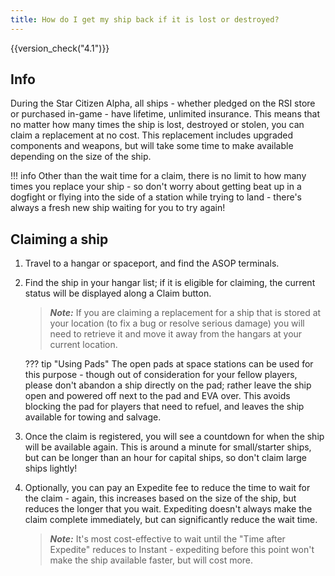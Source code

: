 ```yaml
---
title: How do I get my ship back if it is lost or destroyed?
---
```


{{version_check("4.1")}}

## Info

During the Star Citizen Alpha, all ships - whether pledged on the RSI store or
purchased in-game - have lifetime, unlimited insurance. This means that no
matter how many times the ship is lost, destroyed or stolen, you can claim a
replacement at no cost. This replacement includes upgraded components and
weapons, but will take some time to make available depending on the size of the
ship.

!!! info
    Other than the wait time for a claim, there is no limit to how many times
    you replace your ship - so don't worry about getting beat up in a dogfight
    or flying into the side of a station while trying to land - there's always
    a fresh new ship waiting for you to try again!

## Claiming a ship

1. Travel to a hangar or spaceport, and find the ASOP terminals.

1. Find the ship in your hangar list; if it is eligible for claiming, the
current status will be displayed along a Claim button.

    > ***Note:*** If you are claiming a replacement for a ship that is stored
    > at your location (to fix a bug or resolve serious damage) you will need to
    > retrieve it and move it away from the hangars at your current location.

    ??? tip "Using Pads"
        The open pads at space stations can be used for this purpose - though
        out of consideration for your fellow players, please don't abandon a
        ship directly on the pad; rather leave the ship open and powered off
        next to the pad and EVA over. This avoids blocking the pad for players
        that need to refuel, and leaves the ship available for towing and
        salvage.

1. Once the claim is registered, you will see a countdown for when the ship will
be available again. This is around a minute for small/starter ships, but can be
longer than an hour for capital ships, so don't claim large ships lightly!

1. Optionally, you can pay an Expedite fee to reduce the time to wait for the
claim - again, this increases based on the size of the ship, but reduces the
longer that you wait. Expediting doesn't always make the claim complete
immediately, but can significantly reduce the wait time.

    > ***Note:*** It's most cost-effective to wait until the "Time after
    Expedite" reduces to Instant - expediting before this point won't make the
    ship available faster, but will cost more.
